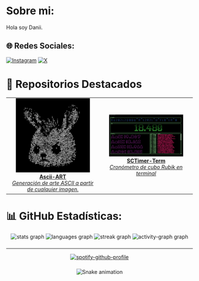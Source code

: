 # Sobre mi:
Hola soy Danii.


## 🌐 Redes Sociales:
[![Instagram](https://img.shields.io/badge/Instagram-%23E4405F.svg?logo=Instagram&logoColor=white)](https://instagram.com/atreyu_u) [![X](https://img.shields.io/badge/X-black.svg?logo=X&logoColor=white)](https://x.com/atreyu_u) 


# 🚀 Repositorios Destacados
<table align="center" cellpadding="0" cellspacing="0">
  <tr>
    <td align="center" width="300">
      <a href="https://github.com/00Danii/Ascii-ART" target="blank">
        <img src="https://raw.githubusercontent.com/00Danii/Ascii-ART/refs/heads/main/icon.png" width="200" alt="Ascii-ART"/><br>
        <b>Ascii-ART</b><br>
        <i>Generación de arte ASCII a partir de cualquier imagen.</i>
      </a>
    </td>
    <td align="center" width="300">
      <a href="https://github.com/00Danii/SCTimer-Term" target="blank">
        <img src="https://raw.githubusercontent.com/00Danii/SCTimer-Term/main/images/screen.png" width="200" alt="SCTimer-Term"/><br>
        <b>SCTimer-Term</b><br>
        <i>Cronómetro de cubo Rubik en terminal</i>
      </a>
    </td>
  </tr>
</table>

# 📊 GitHub Estadísticas:

<div align="center">
  <img src="https://github-readme-stats.vercel.app/api?username=00danii&hide_title=false&hide_rank=false&show_icons=true&include_all_commits=true&count_private=true&disable_animations=false&theme=github_dark&locale=es&hide_border=true&order=1" height="150" alt="stats graph"  />
  <img src="https://github-readme-stats.vercel.app/api/top-langs?username=00danii&locale=es&hide_title=false&layout=compact&card_width=320&langs_count=6&theme=github_dark&hide_border=true&order=2" height="150" alt="languages graph"  />
  <img src="https://streak-stats.demolab.com?user=00danii&locale=es&mode=daily&theme=github_dark&hide_border=true&border_radius=5&order=3" height="150" alt="streak graph"  />
  <img src="https://github-readme-activity-graph.vercel.app/graph?username=00danii&radius=16&theme=github-dark&area=false&order=5&custom_title=%20&hide_border=true&hide_title=false" height="300" alt="activity-graph graph"  />
</div>

###
---

<div align="center">
  <a href="https://spotify-github-profile.kittinanx.com/api/view?uid=3156sqnmhck7fvata7a3xsypxfn4&redirect=true">
    <img src="https://spotify-github-profile.kittinanx.com/api/view?uid=3156sqnmhck7fvata7a3xsypxfn4&cover_image=true&theme=default&show_offline=true&background_color=000000&interchange=true&bar_color=ad3fc0&bar_color_cover=true" alt="spotify-github-profile" />
  </a>
</div>

###
<p align="center">
  <img src="https://00danii.github.io/00Danii/snake-dark.svg" alt="Snake animation" />
</p>





